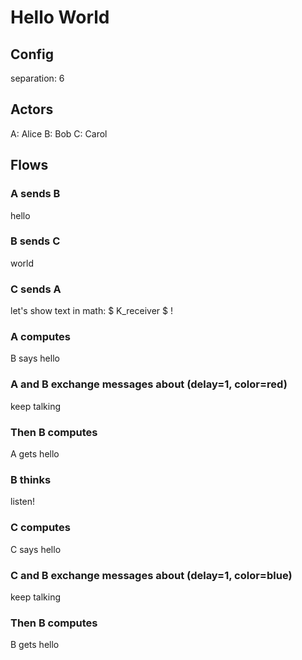 # Hello World

## Config

separation: 6

## Actors

A: Alice
B: Bob
C: Carol

## Flows

### A sends B

hello

### B sends C

world

### C sends A

let's show text in math: $ K_receiver $ !

### A computes 

B says hello

### A and B exchange messages about (delay=1, color=red)

keep talking

### Then B computes

A gets hello

### B thinks

listen!

### C computes
 
C says hello 

### C and B exchange messages about (delay=1, color=blue)

keep talking

### Then B computes

B gets hello
